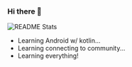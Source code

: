 ### Hi there 👋
![README Stats](https://github-readme-stats.vercel.app/api?username=jian-fu-hung&show_icons=true&hide_title=true&count_private=true)

- Learning Android w/ kotlin...
- Learning connecting to community...
- Learning everything!
<!--
**jian-fu-hung/jian-fu-hung** is a ✨ _special_ ✨ repository because its `README.md` (this file) appears on your GitHub profile.

Here are some ideas to get you started:

- 🔭 I’m currently working on ...
- 🌱 I’m currently learning ...
- 👯 I’m looking to collaborate on ...
- 🤔 I’m looking for help with ...
- 💬 Ask me about ...
- 📫 How to reach me: ...
- 😄 Pronouns: ...
- ⚡ Fun fact: ...
-->
